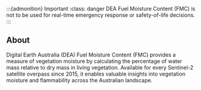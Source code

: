 :::{admonition} Important
:class: danger
DEA Fuel Moisture Content (FMC) is not to be used for real-time emergency response or safety-of-life decisions.
:::

## About

Digital Earth Australia (DEA) Fuel Moisture Content (FMC) provides a measure of vegetation moisture by calculating the percentage of water mass relative to dry mass in living vegetation. Available for every Sentinel-2 satellite overpass since 2015, it enables valuable insights into vegetation moisture and flammability across the Australian landscape.

